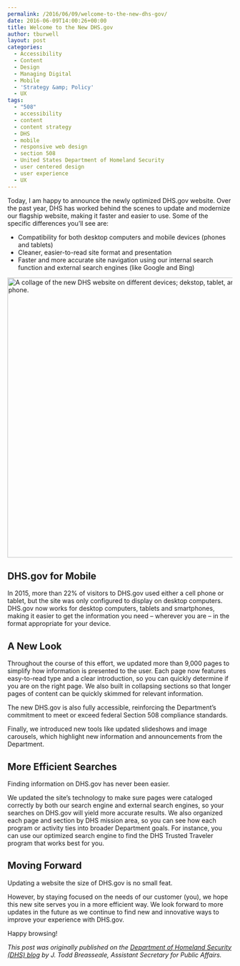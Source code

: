 ```yaml
---
permalink: /2016/06/09/welcome-to-the-new-dhs-gov/
date: 2016-06-09T14:00:26+00:00
title: Welcome to the New DHS.gov
author: tburwell
layout: post
categories:
  - Accessibility
  - Content
  - Design
  - Managing Digital
  - Mobile
  - 'Strategy &amp; Policy'
  - UX
tags:
  - "508"
  - accessibility
  - content
  - content strategy
  - DHS
  - mobile
  - responsive web design
  - section 508
  - United States Department of Homeland Security
  - user centered design
  - user experience
  - UX
---
```


Today, I am happy to announce the newly optimized DHS.gov website. Over the past year, DHS has worked behind the scenes to update and modernize our flagship website, making it faster and easier to use. Some of the specific differences you’ll see are:

  * Compatibility for both desktop computers and mobile devices (phones and tablets)
  * Cleaner, easier-to-read site format and presentation
  * Faster and more accurate site navigation using our internal search function and external search engines (like Google and Bing)

<img class="aligncenter size-full wp-image-360171" src="https://s3.amazonaws.com/sitesusa/wp-content/uploads/sites/212/2016/06/600-x-627-new-DHS-website-16_0523_promo_new_website.jpg" alt="A collage of the new DHS website on different devices; dekstop, tablet, and mobile phone." width="600" height="627" />

## DHS.gov for Mobile

In 2015, more than 22% of visitors to DHS.gov used either a cell phone or tablet, but the site was only configured to display on desktop computers. DHS.gov now works for desktop computers, tablets and smartphones, making it easier to get the information you need – wherever you are – in the format appropriate for your device.

## A New Look

Throughout the course of this effort, we updated more than 9,000 pages to simplify how information is presented to the user. Each page now features easy-to-read type and a clear introduction, so you can quickly determine if you are on the right page. We also built in collapsing sections so that longer pages of content can be quickly skimmed for relevant information.

The new DHS.gov is also fully accessible, reinforcing the Department’s commitment to meet or exceed federal Section 508 compliance standards.

Finally, we introduced new tools like updated slideshows and image carousels, which highlight new information and announcements from the Department.

## More Efficient Searches

Finding information on DHS.gov has never been easier.

We updated the site’s technology to make sure pages were cataloged correctly by both our search engine and external search engines, so your searches on DHS.gov will yield more accurate results. We also organized each page and section by DHS mission area, so you can see how each program or activity ties into broader Department goals. For instance, you can use our optimized search engine to find the DHS Trusted Traveler program that works best for you.

## Moving Forward

Updating a website the size of DHS.gov is no small feat.

However, by staying focused on the needs of our customer (you), we hope this new site serves you in a more efficient way. We look forward to more updates in the future as we continue to find new and innovative ways to improve your experience with DHS.gov.

Happy browsing!

<div class="hdivider">
</div>

_This post was originally published on the [Department of Homeland Security (DHS) blog](https://www.dhs.gov/blog) by J. Todd Breasseale, Assistant Secretary for Public Affairs._